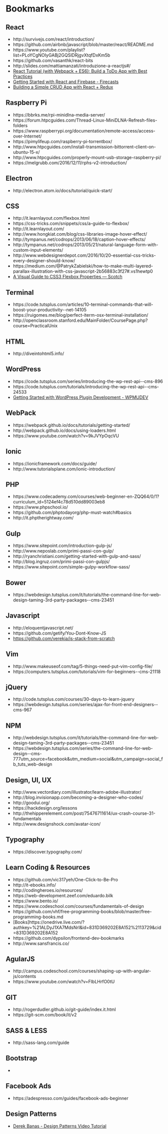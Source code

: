 # Bookmarks

<h2><b>React</b></h2>
<ul>
  <li>http://survivejs.com/react/introduction/</li>
  <li>https://github.com/airbnb/javascript/blob/master/react/README.md</li>
  <li>https://www.youtube.com/playlist?list=PLoYCgNOIyGABj2GQSlDRjgvXtqfDxKm5b</li>
  <li>https://github.com/vasanthk/react-bits</li>
  <li>http://slides.com/mattiamanzati/introduzione-a-reactjs#/</li>
  <li><a href="https://www.youtube.com/watch?v=IR6smI_YJDE">React Tutorial (with Webpack + ES6): Build a ToDo App with Best Practices</a></li>
  <li><a href="https://www.youtube.com/watch?v=mwNATxfUsgI">Getting Started with React and Firebase - Firecasts</a></li>
  <li><a href="http://www.thegreatcodeadventure.com/building-a-simple-crud-app-with-react-redux-part-1/">Building a Simple CRUD App with React + Redux</a></li>
</ul>

<h2><b>Raspberry Pi</b></h2>
<ul>
  <li>https://bbrks.me/rpi-minidlna-media-server/</li>
  <li>https://forum.htpcguides.com/Thread-Linux-MiniDLNA-Refresh-files-folders</li>
  <li>https://www.raspberrypi.org/documentation/remote-access/access-over-Internet/</li>
  <li>https://pimylifeup.com/raspberry-pi-torrentbox/</li>
  <li>http://www.htpcguides.com/install-transmission-bittorrent-client-on-ubuntu-15-x/</li>
  <li>http://www.htpcguides.com/properly-mount-usb-storage-raspberry-pi/</li>
  <li>https://melgrubb.com/2016/12/11/rphs-v2-introduction/</li>
</ul>

<h2><b>Electron</b></h2>
<ul>
  <li>http://electron.atom.io/docs/tutorial/quick-start/</li>
</ul>

<h2><b>CSS</b></h2>
<ul>
  <li>http://it.learnlayout.com/flexbox.html</li>
  <li>https://css-tricks.com/snippets/css/a-guide-to-flexbox/</li>
  <li>http://it.learnlayout.com/</li>
  <li>http://www.hongkiat.com/blog/css-libraries-image-hover-effect/</li>
  <li>http://tympanus.net/codrops/2013/06/18/caption-hover-effects/</li>
  <li>http://tympanus.net/codrops/2013/05/21/natural-language-form-with-custom-input-elements/</li>
  <li>http://www.webdesignerdepot.com/2016/10/20-essential-css-tricks-every-designer-should-know/</li>
  <li>https://medium.com/@PatrykZabielski/how-to-make-multi-layered-parallax-illustration-with-css-javascript-2b56883c3f27#.vs1hewtp0</li>
  <li><a href="https://scotch.io/tutorials/a-visual-guide-to-css3-flexbox-properties">A Visual Guide to CSS3 Flexbox Properties ― Scotch</a></li>
</ul>

<h2><b>Terminal</b></h2>
<ul>
  <li>https://code.tutsplus.com/articles/10-terminal-commands-that-will-boost-your-productivity--net-14105</li>
  <li>https://ruigomes.me/blog/perfect-iterm-osx-terminal-installation/</li>
  <li>http://openclassroom.stanford.edu/MainFolder/CoursePage.php?course=PracticalUnix</li>
</ul>

<h2><b>HTML</b></h2>
<ul>
  <li>http://diveintohtml5.info/</li>
</ul>

<h2><b>WordPress</b></h2>
<ul>
  <li>https://code.tutsplus.com/series/introducing-the-wp-rest-api--cms-896</li>
  <li>https://code.tutsplus.com/tutorials/introducing-the-wp-rest-api--cms-24533</li>
  <li><a href="https://premium.wpmudev.org/blog/wordpress-plugin-development-guide/">Getting Started with WordPress Plugin Development - WPMUDEV</a></li>
</ul>

<h2><b>WebPack</b></h2>
<ul>
  <li>https://webpack.github.io/docs/tutorials/getting-started/</li>
  <li>http://webpack.github.io/docs/using-loaders.html</li>
  <li>https://www.youtube.com/watch?v=9kJVYpOqcVU</li>
</ul>

<h2><b>Ionic</b></h2>
<ul>
  <li>https://ionicframework.com/docs/guide/</li>
  <li>http://www.tutorialsplane.com/ionic-introduction/</li>
</ul>

<h2><b>PHP</b></h2>
<ul>
  <li>https://www.codecademy.com/courses/web-beginner-en-ZQQ64/0/1?curriculum_id=5124ef4c78d510dd89003eb8</li>
  <li>https://www.phpschool.io/</li>
  <li>https://github.com/phptodayorg/php-must-watch#basics</li>
  <li>http://it.phptherightway.com/</li>
</ul>

<h2><b>Gulp</b></h2>
<ul>
  <li>https://www.sitepoint.com/introduction-gulp-js/</li>
  <li>http://www.neposlab.com/primi-passi-con-gulp/</li>
  <li>http://ryanchristiani.com/getting-started-with-gulp-and-sass/</li>
  <li>http://blog.ingruz.com/primi-passi-con-gulpjs/</li>
  <li>https://www.sitepoint.com/simple-gulpy-workflow-sass/</li>
</ul>

<h2><b>Bower</b></h2>
<ul>
  <li>https://webdesign.tutsplus.com/it/tutorials/the-command-line-for-web-design-taming-3rd-party-packages--cms-23451</li>
</ul>

<h2><b>Javascript</b></h2>
<ul>
  <li>http://eloquentjavascript.net/</li>
  <li>https://github.com/getify/You-Dont-Know-JS</li>
  <li><a href="https://github.com/verekia/js-stack-from-scratch">https://github.com/verekia/js-stack-from-scratch</a></li>
</ul>

<h2><b>Vim</b></h2>
<ul>
  <li>http://www.makeuseof.com/tag/5-things-need-put-vim-config-file/</li>
  <li>https://computers.tutsplus.com/tutorials/vim-for-beginners--cms-21118</li>
</ul>

<h2><b>jQuery</b></h2>
<ul>
  <li>http://code.tutsplus.com/courses/30-days-to-learn-jquery</li>
  <li>https://webdesign.tutsplus.com/series/ajax-for-front-end-designers--cms-967</li>
</ul>

<h2><b>NPM</b></h2>
<ul>
  <li>http://webdesign.tutsplus.com/it/tutorials/the-command-line-for-web-design-taming-3rd-party-packages--cms-23451</li>
  <li>https://webdesign.tutsplus.com/series/the-command-line-for-web-design--cms-777utm_source=facebook&utm_medium=social&utm_campaign=social_fb_tuts_web-design</li>
</ul>

<h2><b>Design, UI, UX</b></h2>
<ul>
  <li>http://www.vectordiary.com/illustrator/learn-adobe-illustrator/</li>
  <li>http://blog.invisionapp.com/becoming-a-designer-who-codes/</li>
  <li>http://goodui.org/</li>
  <li>https://hackdesign.org/lessons</li>
  <li>http://thehipperelement.com/post/75476711614/ux-crash-course-31-fundamentals</li>
  <li>http://www.designshock.com/avatar-icon/</li>
</ul>


<h2><b>Typography</b></h2>
<ul>
  <li>https://discover.typography.com/</li>
</ul>


<h2><b>Learn Coding & Resources</b></h2>
<ul>
  <li>https://github.com/vic317yeh/One-Click-to-Be-Pro</li>
  <li>http://it-ebooks.info/</li>
  <li>http://codingheroes.io/resources/</li>
  <li>https://web-development.zeef.com/eduardo.bilk</li>
  <li>https://www.bento.io/</li>
  <li>https://www.codeschool.com/courses/fundamentals-of-design</li>
  <li>https://github.com/vhf/free-programming-books/blob/master/free-programming-books.md</li>
  <li>[Books]https://onedrive.live.com/?authkey=%21ALDyJ1XA7MdsNrI&id=831D369202E8A152%2113729&cid=831D369202E8A152</li>
  <li>https://github.com/dypsilon/frontend-dev-bookmarks</li>
  <li>http://www.sansfrancis.co/</li>
</ul>

<h2><b>AgularJS</b></h2>
<ul>
  <li>http://campus.codeschool.com/courses/shaping-up-with-angular-js/contents</li>
  <li>https://www.youtube.com/watch?v=FIbLHrfO0tU</li>
</ul>

<h2><b>GIT</b></h2>
<ul>
  <li>http://rogerdudler.github.io/git-guide/index.it.html</li>
  <li>https://git-scm.com/book/it/v2</li>
</ul>

<h2><b>SASS & LESS</b></h2>
<ul>
  <li>http://sass-lang.com/guide</li>
</ul>

<h2><b>Bootstrap</b></h2>
<ul>
  <li></li>
</ul>

<h2><b>Facebook Ads</b></h2>
<ul>
  <li>https://adespresso.com/guides/facebook-ads-beginner</li>
</ul>

<h2><b>Design Patterns</b></h2>
<ul>
  <li><a href="https://www.youtube.com/playlist?list=PLF206E906175C7E07">Derek Banas - Design Patterns Video Tutorial</a></li>
</ul>